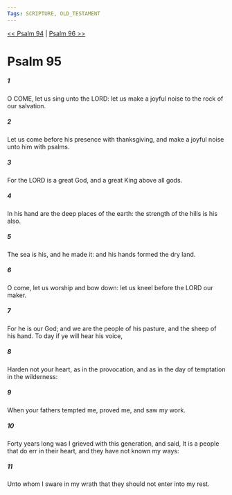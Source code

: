 ```yaml
---
Tags: SCRIPTURE, OLD_TESTAMENT
---
```


[<< Psalm 94](OLD_TESTAMENT/19_Psalms/Psalm_94.md) | [Psalm 96 >>](OLD_TESTAMENT/19_Psalms/Psalm_96.md)

# Psalm 95

##### 1
 O COME, let us sing unto the LORD: let us make a joyful noise to the rock of our salvation.
##### 2
 Let us come before his presence with thanksgiving, and make a joyful noise unto him with psalms.
##### 3
 For the LORD is a great God, and a great King above all gods.
##### 4
 In his hand are the deep places of the earth: the strength of the hills is his also.
##### 5
 The sea is his, and he made it: and his hands formed the dry land.
##### 6
 O come, let us worship and bow down: let us kneel before the LORD our maker.
##### 7
 For he is our God; and we are the people of his pasture, and the sheep of his hand.  To day if ye will hear his voice,
##### 8
 Harden not your heart, as in the provocation, and as in the day of temptation in the wilderness:
##### 9
 When your fathers tempted me, proved me, and saw my work.
##### 10
 Forty years long was I grieved with this generation, and said, It is a people that do err in their heart, and they have not known my ways:
##### 11
 Unto whom I sware in my wrath that they should not enter into my rest.

